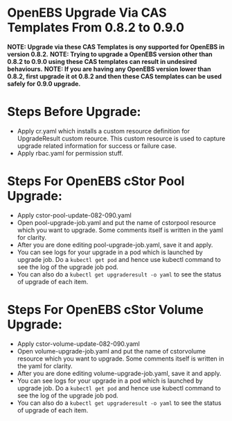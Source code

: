# OpenEBS Upgrade Via CAS Templates From 0.8.2 to 0.9.0
**NOTE: Upgrade via these CAS Templates is ony supported for OpenEBS in version 0.8.2.**
**NOTE: Trying to upgrade a OpenEBS version other than 0.8.2 to 0.9.0 using these CAS templates can result in undesired behaviours.**
**NOTE: If you are having any OpenEBS version lower than 0.8.2, first upgrade it ot 0.8.2 and then these CAS templates can be used safely for 0.9.0 upgrade.**

# Steps Before Upgrade:

  - Apply cr.yaml which installs a custom resource definition for UpgradeResult custom reource. This custom resource is used to capture upgrade related information for success or failure case.
  - Apply rbac.yaml for permission stuff.

# Steps For OpenEBS cStor Pool Upgrade:

  - Apply cstor-pool-update-082-090.yaml
  - Open pool-upgrade-job.yaml and put the name of cstorpool resource which you want to upgrade. Some comments itself is written in the yaml for clarity.
  - After you are done editing pool-upgrade-job.yaml, save it and apply.
  - You can see logs for your upgrade in a pod which is launched by upgrade job. Do a `kubectl get pod` and hence use kubectl command to see the log of the upgrade job pod.
  - You can also do a `kubectl get upgraderesult -o yaml` to see the status of upgrade of each item.

# Steps For OpenEBS cStor Volume Upgrade:

  - Apply cstor-volume-update-082-090.yaml
  - Open volume-upgrade-job.yaml and put the name of cstorvolume resource which you want to upgrade. Some comments itself is written in the yaml for clarity.
  - After you are done editing volume-upgrade-job.yaml, save it and apply.
  - You can see logs for your upgrade in a pod which is launched by upgrade job. Do a `kubectl get pod` and hence use kubectl command to see the log of the upgrade job pod.
  - You can also do a `kubectl get upgraderesult -o yaml` to see the status of upgrade of each item.


